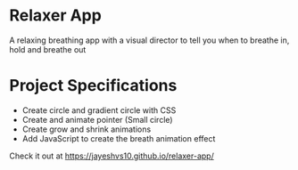 # Relaxer App

A relaxing breathing app with a visual director to tell you when to breathe in, hold and breathe out

# Project Specifications

- Create circle and gradient circle with CSS
- Create and animate pointer (Small circle)
- Create grow and shrink animations
- Add JavaScript to create the breath animation effect

Check it out at https://jayeshvs10.github.io/relaxer-app/
